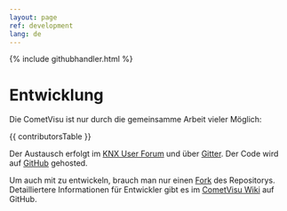 ```yaml
---
layout: page
ref: development
lang: de
---
```

{% include githubhandler.html %}

Entwicklung
===========

Die CometVisu ist nur durch die gemeinsamme Arbeit vieler Möglich:

{{ contributorsTable }}

Der Austausch erfolgt im [KNX User Forum](https://knx-user-forum.de/forum/supportforen/cometvisu)
und über [Gitter](https://gitter.im/CometVisu/CometVisu_DE). Der Code wird
auf [GitHub](https://github.com/CometVisu/CometVisu) gehosted.

Um auch mit zu entwickeln, brauch man nur einen [Fork](https://github.com/CometVisu/CometVisu#fork-destination-box)
des Repositorys. Detailliertere Informationen für Entwickler gibt es im
[CometVisu Wiki](https://github.com/CometVisu/CometVisu/wiki) auf GitHub.